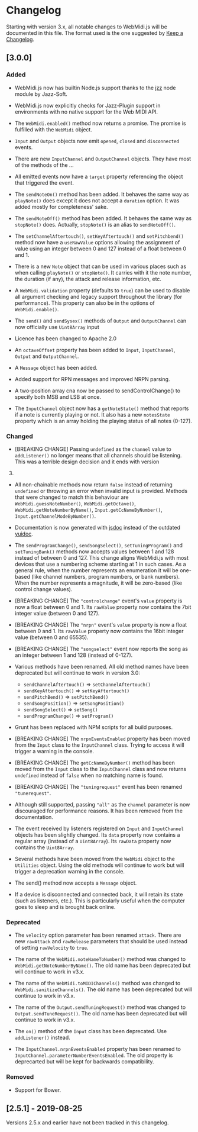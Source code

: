 # Changelog

Starting with version 3.x, all notable changes to WebMidi.js will be documented in this file. The 
format used is the one suggested by [Keep a Changelog](https://keepachangelog.com/en/1.0.0/).

## [3.0.0]

### Added

- WebMidi.js now has builtin Node.js support thanks to the [jzz](https://www.npmjs.com/package/jzz)
node module by Jazz-Soft.

- WebMidi.js now explicitly checks for Jazz-Plugin support in environments with no native support 
for the Web MIDI API.

- The `WebMidi.enabled()` method now returns a promise. The promise is fulfilled with the `WebMidi`
object.

- `Input` and `Output` objects now emit `opened`, `closed` and `disconnected` events.

- There are new `InputChannel` and `OutputChannel` objects. They have most of the methods of the ...

- All emitted events now have a `target` property referencing the object that triggered the event.

- The `sendNoteOn()` method has been added. It behaves the same way as `playNote()` does except it 
does not accept a `duration` option. It was added mostly for completeness' sake.

- The `sendNoteOff()` method has been added. It behaves the same way as `stopNote()` does. 
Actually, `stopNote()` is an alias to `sendNoteOff()`.

- The `setChannelAftertouch()`, `setKeyAftertouch()` and `setPitchbend()` method now have a 
`useRawValue` options allowing the assignment of value using an integer between 0 and 127 instead of
a float between 0 and 1.

- There is a new `Note` object that can be used im various places such as when calling `playNote()`
or `stopNote()`. It carries with it the note number, the duration (if any), the attack and release
information, etc.

- A `WebMidi.validation` property (defaults to `true`) can be used to disable all argument checking
and legacy support throughout the library (for performance). This property can also be in the 
options of `WebMidi.enable()`.

- The `send()` and `sendSysex()` methods of `Output` and `OutputChannel` can now officially use 
`Uint8Array` input

- Licence has been changed to Apache 2.0

- An `octaveOffset` property has been added to `Input`, `InputChannel`, `Output` and 
`OutputChannel`.

- A `Message` object has been added.

- Added support for RPN messages and improved NRPN parsing.

- A two-position array cna now be passed to sendControlChange() to specify both MSB and LSB at once.

- The `InputChannel` object now has a `getNoteState()` method that reports if a note is currently 
playing or not. It also has a new `notesState` property which is an array holding the playing status
of all notes (0-127).

### Changed

- [BREAKING CHANGE] Passing `undefined` as the `channel` value to `addListener()` no longer means
that all channels should be listening. This was a terrible design decision and it ends with version 
3.

- All non-chainable methods now return `false` instead of returning `undefined` or throwing an error
when invalid input is provided. Methods that were changed to match this behaviour are 
`WebMidi.guessNoteNumber()`, `WebMidi.getOctave()`, `WebMidi.getNoteNumberByName()`, 
`Input.getCcNameByNumber()`, `Input.getChannelModeByNumber()`.

- Documentation is now generated with [jsdoc](https://www.npmjs.com/package/jsdoc) instead of the 
outdated [yuidoc](https://www.npmjs.com/package/grunt-contrib-yuidoc).

- The `sendProgramChange()`, `sendSongSelect()`, `setTuningProgram()` and `setTuningBank()` methods 
now accepts values between 1 and 128 instead of between 0 and 127. This change aligns WebMidi.js 
with most devices that use a numbering scheme starting at 1 in such cases. As a general rule, when 
the number represents an enumeration it will be one-based (like channel numbers, program numbers, or 
bank numbers). When the number represents a magnitude, it will be zero-based (like control change 
values).

- [BREAKING CHANGE] The `"controlchange"` event's `value` property is now a float between 0 and 1. 
Its `rawValue` property now contains the 7bit integer value (between 0 and 127).

- [BREAKING CHANGE] The `"nrpn"` event's `value` property is now a float between 0 and 1. 
Its `rawValue` property now contains the 16bit integer value (between 0 and 65535).

- [BREAKING CHANGE] The `"songselect"` event now reports the song as an integer between 1 and 128 
(instead of 0-127).

- Various methods have been renamed. All old method names have been deprecated but will continue to
work in version 3.0:

  - `sendChannelAftertouch()` => `setChannelAftertouch()`
  - `sendKeyAftertouch()` => `setKeyAftertouch()`
  - `sendPitchBend()` => `setPitchBend()`
  - `sendSongPosition()` => `setSongPosition()`
  - `sendSongSelect()` => `setSong()`
  - `sendProgramChange()` => `setProgram()`

- Grunt has been replaced with NPM scripts for all build purposes.

- [BREAKING CHANGE] The `nrpnEventsEnabled` property has been moved from the `Input` class to the 
`InputChannel` class. Trying to access it will trigger a warning in the console.

- [BREAKING CHANGE] The `getCcNameByNumber()` method has been moved from the `Input` class to the 
`InputChannel` class and now returns `undefined` instead of `false` when no matching name is found.

- [BREAKING CHANGE] The `"tuningrequest"` event has been renamed `"tunerequest"`. 

- Although still supported, passing `"all"` as the `channel` parameter is now discouraged for 
performance reasons. It has been removed from the documentation.

- The event received by listeners registered on `Input` and `InputChannel` objects has been slightly 
changed. Its `data` property now contains a regular array (instead of a `Uint8Array`). Its `rawData` 
property now contains the `Uint8Array`.

- Several methods have been moved from the `WebMidi` object to the `Utilities` object. Using the old
methods will continue to work but will trigger a deprecation warning in the console.

- The send() method now accepts a `Message` object.

- If a device is disconnected and connected back, it will retain its state (such as listeners, 
etc.). This is particularly useful when the computer goes to sleep and is brought back online.

### Deprecated

- The `velocity` option parameter has been renamed `attack`. There are new `rawAttack` and 
`rawRelease` parameters that should be used instead of setting `rawVelocity` to `true`.

- The name of the `WebMidi.noteNameToNumber()` method was changed to 
`WebMidi.getNoteNumberByName()`. The old name has been deprecated but will continue to work in v3.x.

- The name of the `WebMidi.toMIDIChannels()` method was changed to `WebMidi.sanitizeChannels()`. The
old name has been deprecated but will continue to work in v3.x.

- The name of the `Output.sendTuningRequest()` method was changed to `Output.sendTuneRequest()`. The
old name has been deprecated but will continue to work in v3.x.

- The `on()` method of the `Input` class has been deprecated. Use `addListener()` instead.

- The `InputChannel.nrpnEventsEnabled` property has been renamed to
`InputChannel.parameterNumberEventsEnabled`. The old property is deprecarted but will be kept for 
backwards compatibility.

### Removed

- Support for Bower.


## [2.5.1] - 2019-08-25

Versions 2.5.x and earlier have not been tracked in this changelog.
